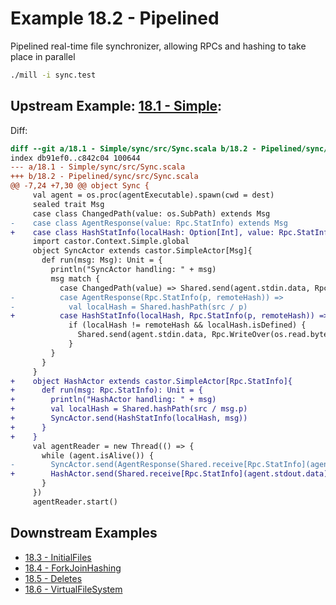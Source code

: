 # Example 18.2 - Pipelined
Pipelined real-time file synchronizer, allowing RPCs and hashing to take place
in parallel

```bash
./mill -i sync.test
```

## Upstream Example: [18.1 - Simple](https://github.com/handsonscala/handsonscala/tree/v1/examples/18.1%20-%20Simple):
Diff:
```diff
diff --git a/18.1 - Simple/sync/src/Sync.scala b/18.2 - Pipelined/sync/src/Sync.scala
index db91ef0..c842c04 100644
--- a/18.1 - Simple/sync/src/Sync.scala	
+++ b/18.2 - Pipelined/sync/src/Sync.scala	
@@ -7,24 +7,30 @@ object Sync {
     val agent = os.proc(agentExecutable).spawn(cwd = dest)
     sealed trait Msg
     case class ChangedPath(value: os.SubPath) extends Msg
-    case class AgentResponse(value: Rpc.StatInfo) extends Msg
+    case class HashStatInfo(localHash: Option[Int], value: Rpc.StatInfo) extends Msg
     import castor.Context.Simple.global
     object SyncActor extends castor.SimpleActor[Msg]{
       def run(msg: Msg): Unit = {
         println("SyncActor handling: " + msg)
         msg match {
           case ChangedPath(value) => Shared.send(agent.stdin.data, Rpc.StatPath(value))
-          case AgentResponse(Rpc.StatInfo(p, remoteHash)) =>
-            val localHash = Shared.hashPath(src / p)
+          case HashStatInfo(localHash, Rpc.StatInfo(p, remoteHash)) =>
             if (localHash != remoteHash && localHash.isDefined) {
               Shared.send(agent.stdin.data, Rpc.WriteOver(os.read.bytes(src / p), p))
             }
         }
       }
     }
+    object HashActor extends castor.SimpleActor[Rpc.StatInfo]{
+      def run(msg: Rpc.StatInfo): Unit = {
+        println("HashActor handling: " + msg)
+        val localHash = Shared.hashPath(src / msg.p)
+        SyncActor.send(HashStatInfo(localHash, msg))
+      }
+    }
     val agentReader = new Thread(() => {
       while (agent.isAlive()) {
-        SyncActor.send(AgentResponse(Shared.receive[Rpc.StatInfo](agent.stdout.data)))
+        HashActor.send(Shared.receive[Rpc.StatInfo](agent.stdout.data))
       }
     })
     agentReader.start()
```
## Downstream Examples

- [18.3 - InitialFiles](https://github.com/handsonscala/handsonscala/tree/v1/examples/18.3%20-%20InitialFiles)
- [18.4 - ForkJoinHashing](https://github.com/handsonscala/handsonscala/tree/v1/examples/18.4%20-%20ForkJoinHashing)
- [18.5 - Deletes](https://github.com/handsonscala/handsonscala/tree/v1/examples/18.5%20-%20Deletes)
- [18.6 - VirtualFileSystem](https://github.com/handsonscala/handsonscala/tree/v1/examples/18.6%20-%20VirtualFileSystem)